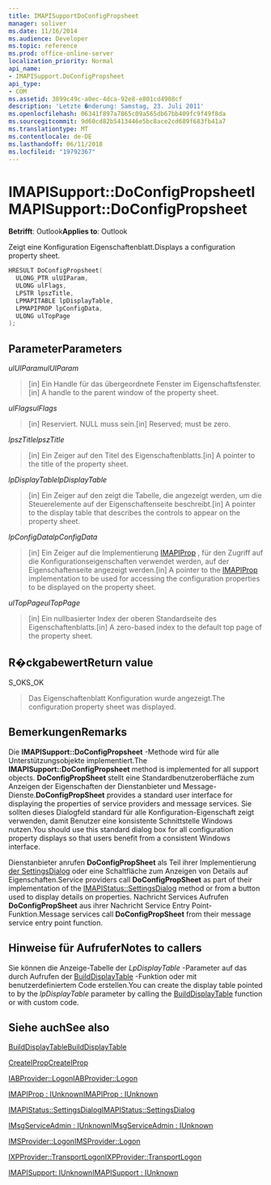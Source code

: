 ```yaml
---
title: IMAPISupportDoConfigPropsheet
manager: soliver
ms.date: 11/16/2014
ms.audience: Developer
ms.topic: reference
ms.prod: office-online-server
localization_priority: Normal
api_name:
- IMAPISupport.DoConfigPropsheet
api_type:
- COM
ms.assetid: 3899c49c-a0ec-4dca-92e8-e801cd4908cf
description: 'Letzte �nderung: Samstag, 23. Juli 2011'
ms.openlocfilehash: 06341f897a7865c09a565db67bb409fc9f49f8da
ms.sourcegitcommit: 9d60cd82b5413446e5bc8ace2cd689f683fb41a7
ms.translationtype: MT
ms.contentlocale: de-DE
ms.lasthandoff: 06/11/2018
ms.locfileid: "19792367"
---
```

# <a name="imapisupportdoconfigpropsheet"></a><span data-ttu-id="1ce30-103">IMAPISupport::DoConfigPropsheet</span><span class="sxs-lookup"><span data-stu-id="1ce30-103">IMAPISupport::DoConfigPropsheet</span></span>

  
  
<span data-ttu-id="1ce30-104">**Betrifft**: Outlook</span><span class="sxs-lookup"><span data-stu-id="1ce30-104">**Applies to**: Outlook</span></span> 
  
<span data-ttu-id="1ce30-105">Zeigt eine Konfiguration Eigenschaftenblatt.</span><span class="sxs-lookup"><span data-stu-id="1ce30-105">Displays a configuration property sheet.</span></span>
  
```cpp
HRESULT DoConfigPropsheet(
  ULONG_PTR ulUIParam,
  ULONG ulFlags,
  LPSTR lpszTitle,
  LPMAPITABLE lpDisplayTable,
  LPMAPIPROP lpConfigData,
  ULONG ulTopPage
);
```

## <a name="parameters"></a><span data-ttu-id="1ce30-106">Parameter</span><span class="sxs-lookup"><span data-stu-id="1ce30-106">Parameters</span></span>

 <span data-ttu-id="1ce30-107">_ulUIParam_</span><span class="sxs-lookup"><span data-stu-id="1ce30-107">_ulUIParam_</span></span>
  
> <span data-ttu-id="1ce30-108">[in] Ein Handle für das übergeordnete Fenster im Eigenschaftsfenster.</span><span class="sxs-lookup"><span data-stu-id="1ce30-108">[in] A handle to the parent window of the property sheet.</span></span>
    
 <span data-ttu-id="1ce30-109">_ulFlags_</span><span class="sxs-lookup"><span data-stu-id="1ce30-109">_ulFlags_</span></span>
  
> <span data-ttu-id="1ce30-110">[in] Reserviert. NULL muss sein.</span><span class="sxs-lookup"><span data-stu-id="1ce30-110">[in] Reserved; must be zero.</span></span>
    
 <span data-ttu-id="1ce30-111">_lpszTitle_</span><span class="sxs-lookup"><span data-stu-id="1ce30-111">_lpszTitle_</span></span>
  
> <span data-ttu-id="1ce30-112">[in] Ein Zeiger auf den Titel des Eigenschaftenblatts.</span><span class="sxs-lookup"><span data-stu-id="1ce30-112">[in] A pointer to the title of the property sheet.</span></span>
    
 <span data-ttu-id="1ce30-113">_lpDisplayTable_</span><span class="sxs-lookup"><span data-stu-id="1ce30-113">_lpDisplayTable_</span></span>
  
> <span data-ttu-id="1ce30-114">[in] Ein Zeiger auf den zeigt die Tabelle, die angezeigt werden, um die Steuerelemente auf der Eigenschaftenseite beschreibt.</span><span class="sxs-lookup"><span data-stu-id="1ce30-114">[in] A pointer to the display table that describes the controls to appear on the property sheet.</span></span>
    
 <span data-ttu-id="1ce30-115">_lpConfigData_</span><span class="sxs-lookup"><span data-stu-id="1ce30-115">_lpConfigData_</span></span>
  
> <span data-ttu-id="1ce30-116">[in] Ein Zeiger auf die Implementierung [IMAPIProp](imapipropiunknown.md) , für den Zugriff auf die Konfigurationseigenschaften verwendet werden, auf der Eigenschaftenseite angezeigt werden.</span><span class="sxs-lookup"><span data-stu-id="1ce30-116">[in] A pointer to the [IMAPIProp](imapipropiunknown.md) implementation to be used for accessing the configuration properties to be displayed on the property sheet.</span></span> 
    
 <span data-ttu-id="1ce30-117">_ulTopPage_</span><span class="sxs-lookup"><span data-stu-id="1ce30-117">_ulTopPage_</span></span>
  
> <span data-ttu-id="1ce30-118">[in] Ein nullbasierter Index der oberen Standardseite des Eigenschaftenblatts.</span><span class="sxs-lookup"><span data-stu-id="1ce30-118">[in] A zero-based index to the default top page of the property sheet.</span></span>
    
## <a name="return-value"></a><span data-ttu-id="1ce30-119">R�ckgabewert</span><span class="sxs-lookup"><span data-stu-id="1ce30-119">Return value</span></span>

<span data-ttu-id="1ce30-120">S_OK</span><span class="sxs-lookup"><span data-stu-id="1ce30-120">S_OK</span></span> 
  
> <span data-ttu-id="1ce30-121">Das Eigenschaftenblatt Konfiguration wurde angezeigt.</span><span class="sxs-lookup"><span data-stu-id="1ce30-121">The configuration property sheet was displayed.</span></span>
    
## <a name="remarks"></a><span data-ttu-id="1ce30-122">Bemerkungen</span><span class="sxs-lookup"><span data-stu-id="1ce30-122">Remarks</span></span>

<span data-ttu-id="1ce30-123">Die **IMAPISupport::DoConfigPropsheet** -Methode wird für alle Unterstützungsobjekte implementiert.</span><span class="sxs-lookup"><span data-stu-id="1ce30-123">The **IMAPISupport::DoConfigPropsheet** method is implemented for all support objects.</span></span> <span data-ttu-id="1ce30-124">**DoConfigPropSheet** stellt eine Standardbenutzeroberfläche zum Anzeigen der Eigenschaften der Dienstanbieter und Message-Dienste.</span><span class="sxs-lookup"><span data-stu-id="1ce30-124">**DoConfigPropSheet** provides a standard user interface for displaying the properties of service providers and message services.</span></span> <span data-ttu-id="1ce30-125">Sie sollten dieses Dialogfeld standard für alle Konfiguration-Eigenschaft zeigt verwenden, damit Benutzer eine konsistente Schnittstelle Windows nutzen.</span><span class="sxs-lookup"><span data-stu-id="1ce30-125">You should use this standard dialog box for all configuration property displays so that users benefit from a consistent Windows interface.</span></span> 
  
<span data-ttu-id="1ce30-126">Dienstanbieter anrufen **DoConfigPropSheet** als Teil ihrer Implementierung [der SettingsDialog](imapistatus-settingsdialog.md) oder eine Schaltfläche zum Anzeigen von Details auf Eigenschaften.</span><span class="sxs-lookup"><span data-stu-id="1ce30-126">Service providers call **DoConfigPropSheet** as part of their implementation of the [IMAPIStatus::SettingsDialog](imapistatus-settingsdialog.md) method or from a button used to display details on properties.</span></span> <span data-ttu-id="1ce30-127">Nachricht Services Aufrufen **DoConfigPropSheet** aus ihrer Nachricht Service Entry Point-Funktion.</span><span class="sxs-lookup"><span data-stu-id="1ce30-127">Message services call **DoConfigPropSheet** from their message service entry point function.</span></span> 
  
## <a name="notes-to-callers"></a><span data-ttu-id="1ce30-128">Hinweise für Aufrufer</span><span class="sxs-lookup"><span data-stu-id="1ce30-128">Notes to callers</span></span>

<span data-ttu-id="1ce30-129">Sie können die Anzeige-Tabelle der _LpDisplayTable_ -Parameter auf das durch Aufrufen der [BuildDisplayTable](builddisplaytable.md) -Funktion oder mit benutzerdefiniertem Code erstellen.</span><span class="sxs-lookup"><span data-stu-id="1ce30-129">You can create the display table pointed to by the  _lpDisplayTable_ parameter by calling the [BuildDisplayTable](builddisplaytable.md) function or with custom code.</span></span> 
  
## <a name="see-also"></a><span data-ttu-id="1ce30-130">Siehe auch</span><span class="sxs-lookup"><span data-stu-id="1ce30-130">See also</span></span>



[<span data-ttu-id="1ce30-131">BuildDisplayTable</span><span class="sxs-lookup"><span data-stu-id="1ce30-131">BuildDisplayTable</span></span>](builddisplaytable.md)
  
[<span data-ttu-id="1ce30-132">CreateIProp</span><span class="sxs-lookup"><span data-stu-id="1ce30-132">CreateIProp</span></span>](createiprop.md)
  
[<span data-ttu-id="1ce30-133">IABProvider::Logon</span><span class="sxs-lookup"><span data-stu-id="1ce30-133">IABProvider::Logon</span></span>](iabprovider-logon.md)
  
[<span data-ttu-id="1ce30-134">IMAPIProp : IUnknown</span><span class="sxs-lookup"><span data-stu-id="1ce30-134">IMAPIProp : IUnknown</span></span>](imapipropiunknown.md)
  
[<span data-ttu-id="1ce30-135">IMAPIStatus::SettingsDialog</span><span class="sxs-lookup"><span data-stu-id="1ce30-135">IMAPIStatus::SettingsDialog</span></span>](imapistatus-settingsdialog.md)
  
[<span data-ttu-id="1ce30-136">IMsgServiceAdmin : IUnknown</span><span class="sxs-lookup"><span data-stu-id="1ce30-136">IMsgServiceAdmin : IUnknown</span></span>](imsgserviceadminiunknown.md)
  
[<span data-ttu-id="1ce30-137">IMSProvider::Logon</span><span class="sxs-lookup"><span data-stu-id="1ce30-137">IMSProvider::Logon</span></span>](imsprovider-logon.md)
  
[<span data-ttu-id="1ce30-138">IXPProvider::TransportLogon</span><span class="sxs-lookup"><span data-stu-id="1ce30-138">IXPProvider::TransportLogon</span></span>](ixpprovider-transportlogon.md)
  
[<span data-ttu-id="1ce30-139">IMAPISupport: IUnknown</span><span class="sxs-lookup"><span data-stu-id="1ce30-139">IMAPISupport : IUnknown</span></span>](imapisupportiunknown.md)

